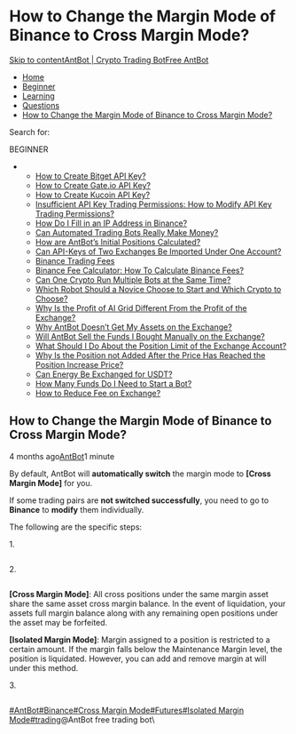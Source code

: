 # How to Change the Margin Mode of Binance to Cross Margin Mode?

[Skip to content](https://www.antrade.io/guide/docs/en/binance-to-cross-margin-mode/#content)[AntBot | Crypto Trading Bot](https://www.antrade.io/guide/docs/en/)[Free AntBot](https://antrade.io/)

* [Home](https://www.antrade.io/guide/docs/en)
* [Beginner](https://www.antrade.io/guide/docs/en/en-beginner/)
* [Learning](https://www.antrade.io/guide/docs/en/en-learning/)
* [Questions](https://www.antrade.io/guide/docs/en/en-questions/)
* [How to Change the Margin Mode of Binance to Cross Margin Mode?](https://www.antrade.io/guide/docs/en/binance-to-cross-margin-mode/)

Search for:

BEGINNER

*
  * [How to Create Bitget API Key?](https://www.antrade.io/guide/docs/en/binding\_bitget/)
  * [How to Create Gate.io API Key?](https://www.antrade.io/guide/docs/en/binding\_gateio/)
  * [How to Create Kucoin API Key?](https://www.antrade.io/guide/docs/en/binding\_kucoin/)
  * [Insufficient API Key Trading Permissions: How to Modify API Key Trading Permissions?](https://www.antrade.io/guide/docs/en/insufficient-api-trading-permissions/)
  * [How Do I Fill in an IP Address in Binance?](https://www.antrade.io/guide/docs/en/ip-address-of-binance/)
  * [Can Automated Trading Bots Really Make Money?](https://www.antrade.io/guide/docs/en/robots-make-money/)
  * [How are AntBot’s Initial Positions Calculated?](https://www.antrade.io/guide/docs/en/antbots-initial-positions-calculated/)
  * [Can API-Keys of Two Exchanges Be Imported Under One Account?](https://www.antrade.io/guide/docs/en/two-api-keys-under-one-account/)
  * [Binance Trading Fees](https://www.antrade.io/guide/docs/en/binance-trading-fees/)
  * [Binance Fee Calculator: How To Calculate Binance Fees?](https://www.antrade.io/guide/docs/en/binance-fee-calculator-how-to-calculate-binance-fees/)
  * [Can One Crypto Run Multiple Bots at the Same Time?](https://www.antrade.io/guide/docs/en/one-crypto-run-multiple-bots/)
  * [Which Robot Should a Novice Choose to Start and Which Crypto to Choose?](https://www.antrade.io/guide/docs/en/novice-choose-bot-and-crypto/)
  * [Why Is the Profit of AI Grid Different From the Profit of the Exchange?](https://www.antrade.io/guide/docs/en/the-profit-difference-in-ai-grid-and-exchange/)
  * [Why AntBot Doesn’t Get My Assets on the Exchange?](https://www.antrade.io/guide/docs/en/why-doesnt-get-assets/)
  * [Will AntBot Sell the Funds I Bought Manually on the Exchange?](https://www.antrade.io/guide/docs/en/will-antbot-sell-funds-i-bought/)
  * [What Should I Do About the Position Limit of the Exchange Account?](https://www.antrade.io/guide/docs/en/position-limit-of-exchange-account/)
  * [Why Is the Position not Added After the Price Has Reached the Position Increase Price?](https://www.antrade.io/guide/docs/en/why-is-position-not-added/)
  * [Can Energy Be Exchanged for USDT?](https://www.antrade.io/guide/docs/en/energy-exchange-usdt/)
  * [How Many Funds Do I Need to Start a Bot?](https://www.antrade.io/guide/docs/en/funds-to-start-bot/)
  * [How to Reduce Fee on Exchange?](https://www.antrade.io/guide/docs/en/reduce-fee-on-exchange/)

## How to Change the Margin Mode of Binance to Cross Margin Mode?

4 months ago[AntBot](https://www.antrade.io/guide/docs/en/author/antbot/)1 minute

By default, AntBot will **automatically switch** the margin mode to **\[Cross Margin Mode]** for you.

If some trading pairs are **not switched successfully**, you need to go to **Binance** to **modify** them individually.

The following are the specific steps:

1\.

<figure><img src="https://antrade.io/guide/docs/en/wp-content/uploads/2022/11/1-13.jpg" alt=""><figcaption></figcaption></figure>

2\.

<figure><img src="https://antrade.io/guide/docs/en/wp-content/uploads/2022/11/2-9.jpg" alt=""><figcaption></figcaption></figure>

**\[Cross Margin Mode]**: All cross positions under the same margin asset share the same asset cross margin balance. In the event of liquidation, your assets full margin balance along with any remaining open positions under the asset may be forfeited.

**\[Isolated Margin Mode]**: Margin assigned to a position is restricted to a certain amount. If the margin falls below the Maintenance Margin level, the position is liquidated. However, you can add and remove margin at will under this method.

3\.

<figure><img src="https://antrade.io/guide/docs/en/wp-content/uploads/2022/11/3-9.jpg" alt=""><figcaption></figcaption></figure>

[#AntBot](https://www.antrade.io/guide/docs/en/tag/antbot/)[#Binance](https://www.antrade.io/guide/docs/en/tag/binance/)[#Cross Margin Mode](https://www.antrade.io/guide/docs/en/tag/cross-margin-mode/)[#Futures](https://www.antrade.io/guide/docs/en/tag/futures/)[#Isolated Margin Mode](https://www.antrade.io/guide/docs/en/tag/isolated-margin-mode/)[#trading](https://www.antrade.io/guide/docs/en/tag/trading/)@AntBot free trading bot\
